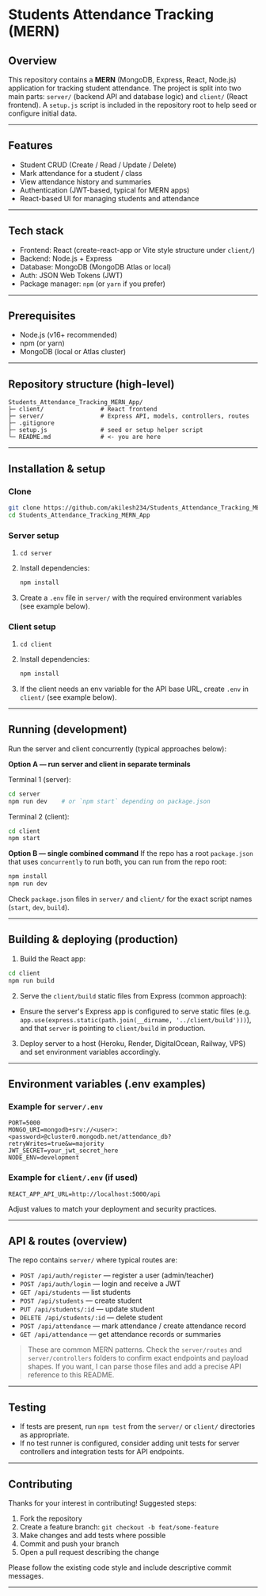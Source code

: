 # Students Attendance Tracking (MERN)


## Overview

This repository contains a **MERN** (MongoDB, Express, React, Node.js) application for tracking student attendance. The project is split into two main parts: `server/` (backend API and database logic) and `client/` (React frontend). A `setup.js` script is included in the repository root to help seed or configure initial data.



---

## Features

* Student CRUD (Create / Read / Update / Delete)
* Mark attendance for a student / class
* View attendance history and summaries
* Authentication (JWT-based, typical for MERN apps)
* React-based UI for managing students and attendance


---

## Tech stack

* Frontend: React (create-react-app or Vite style structure under `client/`)
* Backend: Node.js + Express
* Database: MongoDB (MongoDB Atlas or local)
* Auth: JSON Web Tokens (JWT)
* Package manager: `npm` (or `yarn` if you prefer)

---

## Prerequisites

* Node.js (v16+ recommended)
* npm (or yarn)
* MongoDB (local or Atlas cluster)

---

## Repository structure (high-level)

```
Students_Attendance_Tracking_MERN_App/
├─ client/                # React frontend
├─ server/                # Express API, models, controllers, routes
├─ .gitignore
├─ setup.js               # seed or setup helper script
└─ README.md              # <- you are here
```


---

## Installation & setup

### Clone

```bash
git clone https://github.com/akilesh234/Students_Attendance_Tracking_MERN_App.git
cd Students_Attendance_Tracking_MERN_App
```

### Server setup

1. `cd server`
2. Install dependencies:

   ```bash
   npm install
   ```
3. Create a `.env` file in `server/` with the required environment variables (see example below).

### Client setup

1. `cd client`
2. Install dependencies:

   ```bash
   npm install
   ```
3. If the client needs an env variable for the API base URL, create `.env` in `client/` (see example below).

---


## Running (development)

Run the server and client concurrently (typical approaches below):

**Option A — run server and client in separate terminals**

Terminal 1 (server):

```bash
cd server
npm run dev    # or `npm start` depending on package.json
```

Terminal 2 (client):

```bash
cd client
npm start
```

**Option B — single combined command**
If the repo has a root `package.json` that uses `concurrently` to run both, you can run from the repo root:

```bash
npm install
npm run dev
```

Check `package.json` files in `server/` and `client/` for the exact script names (`start`, `dev`, `build`).

---

## Building & deploying (production)

1. Build the React app:

```bash
cd client
npm run build
```

2. Serve the `client/build` static files from Express (common approach):

* Ensure the server's Express app is configured to serve static files (e.g. `app.use(express.static(path.join(__dirname, '../client/build')))`), and that `server` is pointing to `client/build` in production.

3. Deploy server to a host (Heroku, Render, DigitalOcean, Railway, VPS) and set environment variables accordingly.

---

## Environment variables (.env examples)

### Example for `server/.env`

```
PORT=5000
MONGO_URI=mongodb+srv://<user>:<password>@cluster0.mongodb.net/attendance_db?retryWrites=true&w=majority
JWT_SECRET=your_jwt_secret_here
NODE_ENV=development
```

### Example for `client/.env` (if used)

```
REACT_APP_API_URL=http://localhost:5000/api
```

Adjust values to match your deployment and security practices.

---

## API & routes (overview)

The repo contains `server/` where typical routes are:

* `POST /api/auth/register` — register a user (admin/teacher)
* `POST /api/auth/login` — login and receive a JWT
* `GET /api/students` — list students
* `POST /api/students` — create student
* `PUT /api/students/:id` — update student
* `DELETE /api/students/:id` — delete student
* `POST /api/attendance` — mark attendance / create attendance record
* `GET /api/attendance` — get attendance records or summaries

> These are common MERN patterns. Check the `server/routes` and `server/controllers` folders to confirm exact endpoints and payload shapes. If you want, I can parse those files and add a precise API reference to this README.

---

## Testing

* If tests are present, run `npm test` from the `server/` or `client/` directories as appropriate.
* If no test runner is configured, consider adding unit tests for server controllers and integration tests for API endpoints.

---

## Contributing

Thanks for your interest in contributing! Suggested steps:

1. Fork the repository
2. Create a feature branch: `git checkout -b feat/some-feature`
3. Make changes and add tests where possible
4. Commit and push your branch
5. Open a pull request describing the change

Please follow the existing code style and include descriptive commit messages.

---



